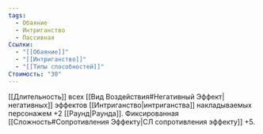 ```yaml
---
tags:
  - Обаяние
  - Интриганство
  - Пассивная
Ссылки:
  - "[[Обаяние]]"
  - "[[Интриганство]]"
  - "[[Типы способностей]]"
Стоимость: "30"
---
```

[[Длительность]] всех [[Вид Воздействия#Негативный Эффект|негативных]] эффектов [[Интриганство|интриганства]] накладываемых персонажем +2 [[Раунд|Раунда]]. Фиксированная [[Сложность#Cопротивления Эффекту|СЛ сопротивления эффекту]] +5.